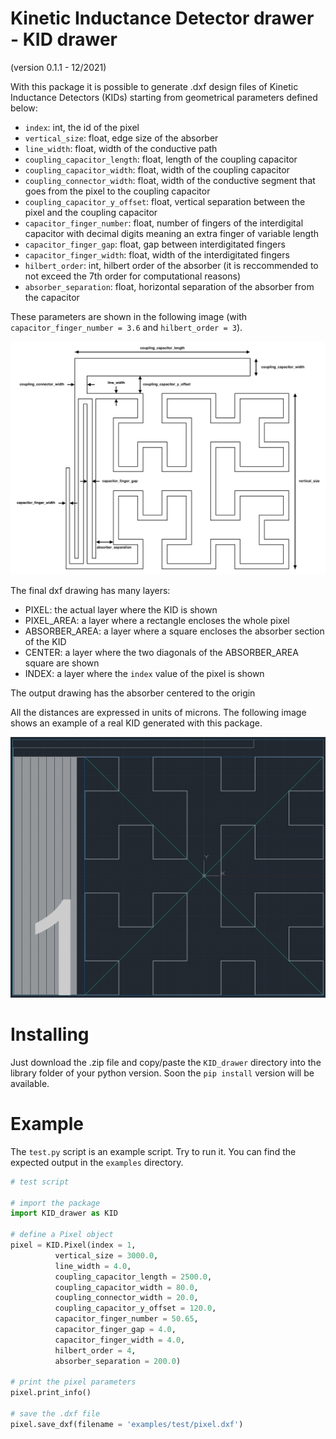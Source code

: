 # Kinetic Inductance Detector drawer - KID drawer
(version 0.1.1 - 12/2021)

With this package it is possible to generate .dxf design files of Kinetic Inductance Detectors (KIDs) starting from geometrical parameters defined below:

- `index`: int, the id of the pixel
- `vertical_size`: float, edge size of the absorber
- `line_width`: float, width of the conductive path
- `coupling_capacitor_length`: float, length of the coupling capacitor
- `coupling_capacitor_width`: float, width of the coupling capacitor
- `coupling_connector_width`: float, width of the conductive segment that goes
	from the pixel to the coupling capacitor
- `coupling_capacitor_y_offset`: float, vertical separation between the pixel
	and the coupling capacitor
- `capacitor_finger_number`: float, number of fingers of the interdigital capacitor
	with decimal digits meaning an extra finger of variable length
- `capacitor_finger_gap`: float, gap between interdigitated fingers
- `capacitor_finger_width`: float, width of the interdigitated fingers
- `hilbert_order`: int, hilbert order of the absorber (it is reccommended to not
	exceed the 7th order for computational reasons)
- `absorber_separation`: float, horizontal separation of the absorber from the
	capacitor

These parameters are shown in the following image (with `capacitor_finger_number = 3.6` and `hilbert_order = 3`).

![schematic](/images/schematic.png)

The final dxf drawing has many layers:

- PIXEL: the actual layer where the KID is shown
- PIXEL_AREA: a layer where a rectangle encloses the whole pixel
- ABSORBER_AREA: a layer where a square encloses the absorber section of the KID
- CENTER: a layer where the two diagonals of the ABSORBER_AREA square are shown
- INDEX: a layer where the `index` value of the pixel is shown

The output drawing has the absorber centered to the origin

All the distances are expressed in units of microns.
The following image shows an example of a real KID generated with this package.

![example](/images/example.png)

# Installing
Just download the .zip file and copy/paste the `KID_drawer` directory into the library folder of your python version. Soon the `pip install` version will be available.

# Example
The `test.py` script is an example script. Try to run it. You can find the expected output in the `examples` directory.

```python
# test script

# import the package
import KID_drawer as KID

# define a Pixel object
pixel = KID.Pixel(index = 1,
		  vertical_size = 3000.0,
		  line_width = 4.0,
		  coupling_capacitor_length = 2500.0,
		  coupling_capacitor_width = 80.0,
		  coupling_connector_width = 20.0,
		  coupling_capacitor_y_offset = 120.0,
		  capacitor_finger_number = 50.65,
		  capacitor_finger_gap = 4.0,
		  capacitor_finger_width = 4.0,
		  hilbert_order = 4,
		  absorber_separation = 200.0)

# print the pixel parameters
pixel.print_info()

# save the .dxf file
pixel.save_dxf(filename = 'examples/test/pixel.dxf')
```
